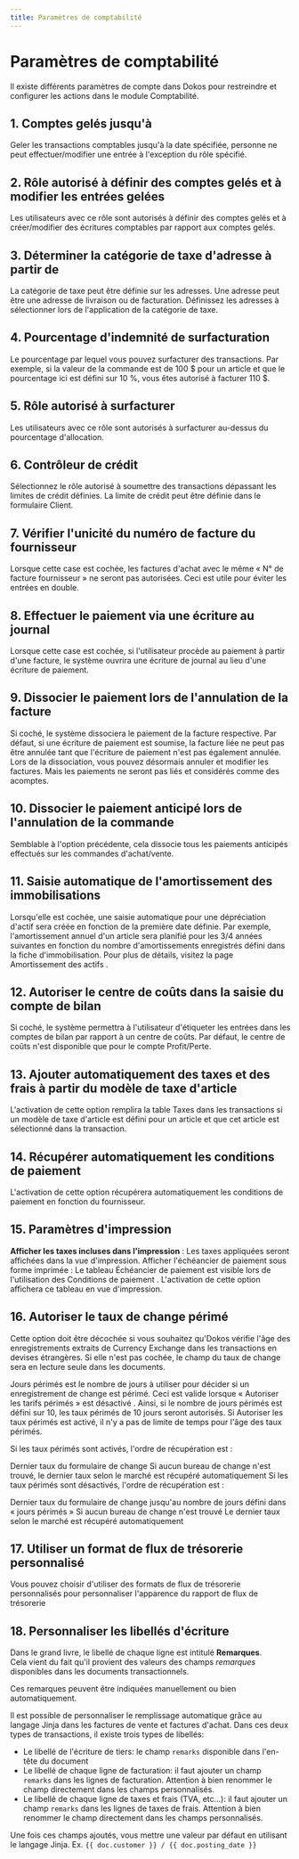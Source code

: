 ```yaml
---
title: Paramètres de comptabilité
---
```


# Paramètres de comptabilité

Il existe différents paramètres de compte dans Dokos pour restreindre et configurer les actions dans le module Comptabilité.

## 1. Comptes gelés jusqu'à

Geler les transactions comptables jusqu'à la date spécifiée, personne ne peut effectuer/modifier une entrée à l'exception du rôle spécifié.

## 2. Rôle autorisé à définir des comptes gelés et à modifier les entrées gelées

Les utilisateurs avec ce rôle sont autorisés à définir des comptes gelés et à créer/modifier des écritures comptables par rapport aux comptes gelés.

## 3. Déterminer la catégorie de taxe d'adresse à partir de

La catégorie de taxe peut être définie sur les adresses. Une adresse peut être une adresse de livraison ou de facturation. Définissez les adresses à sélectionner lors de l'application de la catégorie de taxe.

## 4. Pourcentage d'indemnité de surfacturation

Le pourcentage par lequel vous pouvez surfacturer des transactions. Par exemple, si la valeur de la commande est de 100 $ pour un article et que le pourcentage ici est défini sur 10 %, vous êtes autorisé à facturer 110 $.

## 5. Rôle autorisé à surfacturer

Les utilisateurs avec ce rôle sont autorisés à surfacturer au-dessus du pourcentage d'allocation.

## 6. Contrôleur de crédit

Sélectionnez le rôle autorisé à soumettre des transactions dépassant les limites de crédit définies. La limite de crédit peut être définie dans le formulaire Client.

## 7. Vérifier l'unicité du numéro de facture du fournisseur

Lorsque cette case est cochée, les factures d'achat avec le même « N° de facture fournisseur » ne seront pas autorisées. Ceci est utile pour éviter les entrées en double.

## 8. Effectuer le paiement via une écriture au journal

Lorsque cette case est cochée, si l'utilisateur procède au paiement à partir d'une facture, le système ouvrira une écriture de journal au lieu d'une écriture de paiement.

## 9. Dissocier le paiement lors de l'annulation de la facture

Si coché, le système dissociera le paiement de la facture respective. Par défaut, si une écriture de paiement est soumise, la facture liée ne peut pas être annulée tant que l'écriture de paiement n'est pas également annulée. Lors de la dissociation, vous pouvez désormais annuler et modifier les factures. Mais les paiements ne seront pas liés et considérés comme des acomptes.

## 10. Dissocier le paiement anticipé lors de l'annulation de la commande

Semblable à l'option précédente, cela dissocie tous les paiements anticipés effectués sur les commandes d'achat/vente.

## 11. Saisie automatique de l'amortissement des immobilisations

Lorsqu'elle est cochée, une saisie automatique pour une dépréciation d'actif sera créée en fonction de la première date définie. Par exemple, l'amortissement annuel d'un article sera planifié pour les 3/4 années suivantes en fonction du nombre d'amortissements enregistrés défini dans la fiche d'immobilisation. Pour plus de détails, visitez la page Amortissement des actifs .

## 12. Autoriser le centre de coûts dans la saisie du compte de bilan

Si coché, le système permettra à l'utilisateur d'étiqueter les entrées dans les comptes de bilan par rapport à un centre de coûts. Par défaut, le centre de coûts n'est disponible que pour le compte Profit/Perte.

## 13. Ajouter automatiquement des taxes et des frais à partir du modèle de taxe d'article

L'activation de cette option remplira la table Taxes dans les transactions si un modèle de taxe d'article est défini pour un article et que cet article est sélectionné dans la transaction.

## 14. Récupérer automatiquement les conditions de paiement

L'activation de cette option récupérera automatiquement les conditions de paiement en fonction du fournisseur.

## 15. Paramètres d'impression

**Afficher les taxes incluses dans l'impression** : Les taxes appliquées seront affichées dans la vue d'impression.
Afficher l'échéancier de paiement sous forme imprimée : Le tableau Échéancier de paiement est visible lors de l'utilisation des Conditions de paiement . L'activation de cette option affichera ce tableau en vue d'impression.

## 16. Autoriser le taux de change périmé

Cette option doit être décochée si vous souhaitez qu'Dokos vérifie l'âge des enregistrements extraits de Currency Exchange dans les transactions en devises étrangères. Si elle n'est pas cochée, le champ du taux de change sera en lecture seule dans les documents.

Jours périmés est le nombre de jours à utiliser pour décider si un enregistrement de change est périmé. Ceci est valide lorsque « Autoriser les tarifs périmés » est désactivé . Ainsi, si le nombre de jours périmés est défini sur 10, les taux périmés de 10 jours seront autorisés. Si Autoriser les taux périmés est activé, il n'y a pas de limite de temps pour l'âge des taux périmés.

Si les taux périmés sont activés, l'ordre de récupération est :

Dernier taux du formulaire de change
Si aucun bureau de change n'est trouvé, le dernier taux selon le marché est récupéré automatiquement
Si les taux périmés sont désactivés, l'ordre de récupération est :

Dernier taux du formulaire de change jusqu'au nombre de jours défini dans « jours périmés »
Si aucun bureau de change n'est trouvé Le dernier taux selon le marché est récupéré automatiquement

## 17. Utiliser un format de flux de trésorerie personnalisé

Vous pouvez choisir d'utiliser des formats de flux de trésorerie personnalisés pour personnaliser l'apparence du rapport de flux de trésorerie

## 18. Personnaliser les libellés d'écriture 

Dans le grand livre, le libellé de chaque ligne est intitulé **Remarques**.  
Cela vient du fait qu'il provient des valeurs des champs *remarques* disponibles dans les documents transactionnels.  

Ces remarques peuvent être indiquées manuellement ou bien automatiquement.  

Il est possible de personnaliser le remplissage automatique grâce au langage Jinja dans les factures de vente et factures d'achat.
Dans ces deux types de transactions, il existe trois types de libellés:
- Le libellé de l'écriture de tiers: le champ `remarks` disponible dans l'en-tête du document
- Le libellé de chaque ligne de facturation: il faut ajouter un champ `remarks` dans les lignes de facturation. Attention à bien renommer le champ directement dans les champs personnalisés.
- Le libellé de chaque ligne de taxes et frais (TVA, etc...): il faut ajouter un champ `remarks` dans les lignes de taxes de frais. Attention à bien renommer le champ directement dans les champs personnalisés.

Une fois ces champs ajoutés, vous mettre une valeur par défaut en utilisant le langage Jinja.
Ex. `{{ doc.customer }} / {{ doc.posting_date }}`
